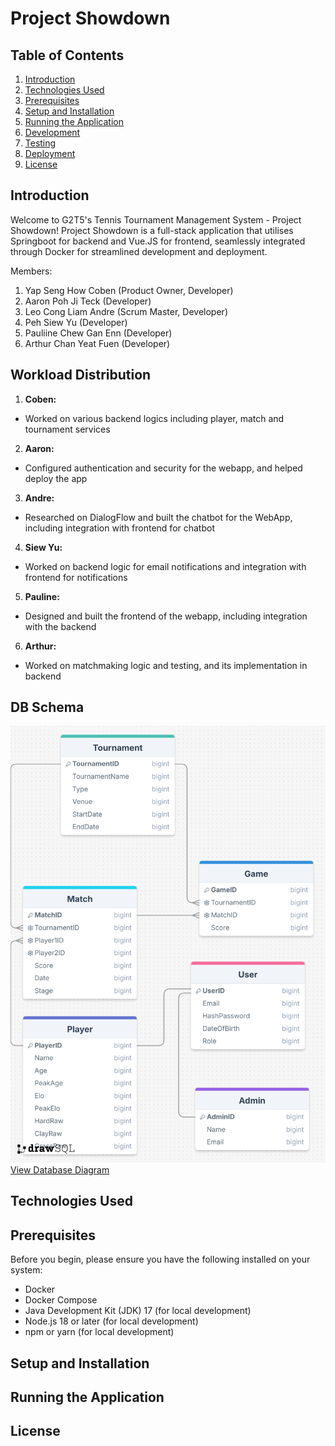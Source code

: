 # Project Showdown

## Table of Contents
1. [Introduction](#introduction)
2. [Technologies Used](#technologies-used)
3. [Prerequisites](#prerequisites)
4. [Setup and Installation](#setup-and-installation)
5. [Running the Application](#running-the-application)
6. [Development](#development)
7. [Testing](#testing)
8. [Deployment](#deployment)
9. [License](#license)

## Introduction
Welcome to G2T5's Tennis Tournament Management System - Project Showdown! Project Showdown is a full-stack application that utilises Springboot for backend and Vue.JS for frontend, seamlessly integrated through Docker for streamlined development and deployment.

Members:
1. Yap Seng How Coben (Product Owner, Developer)
2. Aaron Poh Ji Teck (Developer)
3. Leo Cong Liam Andre (Scrum Master, Developer)
4. Peh Siew Yu (Developer)
5. Pauliine Chew Gan Enn (Developer)
6. Arthur Chan Yeat Fuen (Developer)

## Workload Distribution
1. **Coben:** 
* Worked on various backend logics including player, match and tournament services  
2. **Aaron:** 
* Configured authentication and security for the webapp, and helped deploy the app  
3. **Andre:** 
* Researched on DialogFlow and built the chatbot for the WebApp, including integration with frontend for chatbot  
4. **Siew Yu:** 
* Worked on backend logic for email notifications and integration with frontend for notifications  
5. **Pauline:** 
* Designed and built the frontend of the webapp, including integration with the backend  
6. **Arthur:** 
* Worked on matchmaking logic and testing, and its implementation in backend  

## DB Schema
![Database Diagram](drawSQL-image-export-2024-11-20.png)
[View Database Diagram](https://drawsql.app/teams/showdown/diagrams/showdown)

## Technologies Used

## Prerequisites
Before you begin, please ensure you have the following installed on your system:
- Docker
- Docker Compose
- Java Development Kit (JDK) 17 (for local development)
- Node.js 18 or later (for local development)
- npm or yarn (for local development)

## Setup and Installation

## Running the Application

## License 
